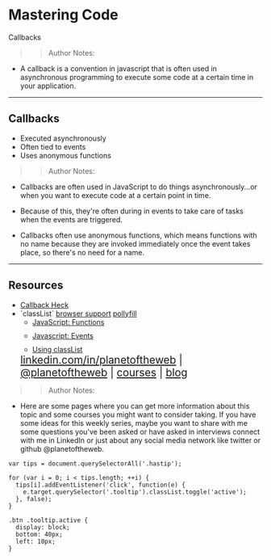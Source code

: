 
<!-- .slide: data-state="title" -->

# Mastering Code
Callbacks

>> Author Notes:
- A callback is a convention in javascript that is often used in asynchronous programming to execute some code at a certain time in your application.

---

## Callbacks

<ul>
  <li class="fragment">Executed asynchronously</li>
  <li class="fragment">Often tied to events</li>
  <li class="fragment">Uses anonymous functions</li>
</ul>

>> Author Notes:
- Callbacks are often used in JavaScript to do things asynchronously...or when you want to execute code at a certain point in time.

- Because of this, they're often during in events to take care of tasks when the events are triggered.

- Callbacks often use anonymous functions, which means functions with no name because they are invoked immediately once the event takes place, so there's no need for a name.

---

## Resources
<ul>
  <li><a href="http://callbackhell.com/">Callback Heck</a></li>
  <li>`classList` <a href="http://caniuse.com/#search=classList"> browser support</a> <a href="http://callbackhell.com/"> pollyfill</a></li>
  <li style="list-style: none;">
    <ul>
      <li style="margin-bottom: 10px"><a href="https://www.linkedin.com/learning/javascript-functions">JavaScript: Functions</a></li>
      <li style="margin-bottom: 10px"><a href="https://www.linkedin.com/learning/javascript-events?u=104">Javascript: Events</a></li>
      <li><a href="https://www.lynda.com/HTML-tutorials/Controlling-classes-HTML5-classList/122462/137633-4.html">Using classList</a></li>
    </ul>
  </li>
  <li style="list-style: none; font-size: 1.3rem;"><a href="https://www.linkedin.com/in/planetoftheweb">linkedin.com/in/planetoftheweb</a> | <a href="https://www.twitter.com/planetoftheweb">@planetoftheweb</a> | <a href="https://www.linkedin.com/learning/instructors/ray-villalobos">courses</a> | <a href="https://raybo.org">blog</a></li>
</ul>


>> Author Notes:
- Here are some pages where you can get more information about this topic and some courses you might want to consider taking. If you have some ideas for this weekly series, maybe you want to share with me some questions you've been asked or have asked in interviews connect with me in LinkedIn or just about any social media network like twitter or github @planetoftheweb.

```
var tips = document.querySelectorAll('.hastip');

for (var i = 0; i < tips.length; ++i) {
  tips[i].addEventListener('click', function(e) {
    e.target.querySelector('.tooltip').classList.toggle('active');
  }, false);
}
```

```
.btn .tooltip.active {
  display: block;
  bottom: 40px;
  left: 10px;
}
```